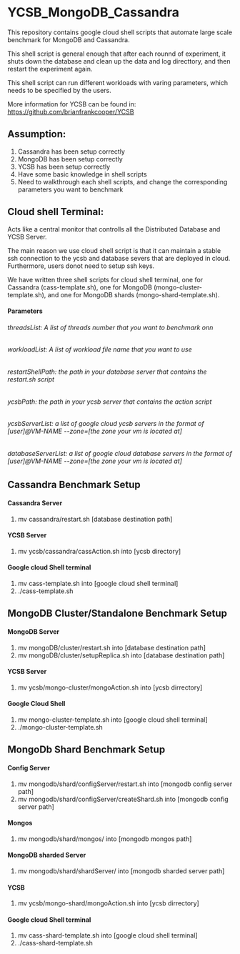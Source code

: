 # YCSB_MongoDB_Cassandra
This repository contains google cloud shell scripts that automate large scale benchmark for MongoDB and Cassandra.

This shell script is general enough that after each rounnd of experiment, it shuts down the database and clean up the data and log directtory, and then restart the experiment again.

This shell script can run different workloads with varing parameters, which needs to be specified by the users.

More information for YCSB can be found in: https://github.com/brianfrankcooper/YCSB


## Assumption:
1. Cassandra has been setup correctly
2. MongoDB has been setup correctly
3. YCSB has been setup correctly
4. Have some basic knowledge in shell scripts
5. Need to walkthrough each shell scripts, and change the corresponding parameters you want to benchmark

## Cloud shell Terminal:
Acts like a central monitor that controlls all the Distributed Database and YCSB Server.

The main reason we use cloud shell script is that it can maintain a stable ssh connection to the ycsb and database severs that are deployed in cloud. Furthermore, users donot need to setup ssh keys.

We have written three shell scripts for cloud shell terminal, one for Cassandra (cass-template.sh), one for MongoDB (mongo-cluster-template.sh), and one for MongoDB shards (mongo-shard-template.sh).
#### Parameters
###### threadsList: A list of threads number that you want to benchmark onn
###### workloadList: A list of workload file name that you want to use
###### restartShellPath: the path in your database server that contains the restart.sh script
###### ycsbPath: the path in your ycsb server that contains the action script
###### ycsbServerList: a list of google cloud ycsb servers in the format of [user]@VM-NAME --zone=[the zone your vm is located at]
###### databaseServerList: a list of google cloud database servers in the format of [user]@VM-NAME --zone=[the zone your vm is located at]

## Cassandra Benchmark Setup
#### Cassandra Server
1. mv cassandra/restart.sh [database destination path]
#### YCSB Server
1. mv ycsb/cassandra/cassAction.sh into [ycsb directory]
#### Google cloud Shell terminal
1. mv cass-template.sh into [google cloud shell terminal]
2. ./cass-template.sh

## MongoDB Cluster/Standalone Benchmark Setup
#### MongoDB Server
1. mv mongoDB/cluster/restart.sh into [database destination path]
2. mv mongoDB/cluster/setupReplica.sh into [database destination path]
#### YCSB Server
1. mv ycsb/mongo-cluster/mongoAction.sh into [ycsb dirrectory]
#### Google Cloud Shell
1. mv mongo-cluster-template.sh into [google cloud shell terminal]
2. ./mongo-cluster-template.sh

## MongoDb Shard Benchmark Setup
#### Config Server
1. mv mongodb/shard/configServer/restart.sh into [mongodb config server path]
2. mv mongodb/shard/configServer/createShard.sh into [mongodb config server path]
#### Mongos
1. mv mongodb/shard/mongos/ into [mongodb mongos path]
#### MongoDB sharded Server
1. mv mongodb/shard/shardServer/ into [mongodb sharded server path]
#### YCSB
1. mv ycsb/mongo-shard/mongoAction.sh into [ycsb dirrectory]
#### Google cloud Shell terminal
1. mv cass-shard-template.sh into [google cloud shell terminal]
2. ./cass-shard-template.sh
